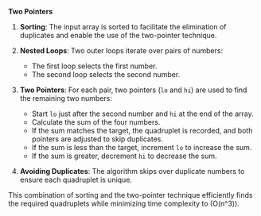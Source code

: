 **Two Pointers**
1. **Sorting**: The input array is sorted to facilitate the elimination of duplicates and enable the use of the two-pointer technique.

2. **Nested Loops**: Two outer loops iterate over pairs of numbers:
   - The first loop selects the first number.
   - The second loop selects the second number.

3. **Two Pointers**: For each pair, two pointers (`lo` and `hi`) are used to find the remaining two numbers:
   - Start `lo` just after the second number and `hi` at the end of the array.
   - Calculate the sum of the four numbers.
   - If the sum matches the target, the quadruplet is recorded, and both pointers are adjusted to skip duplicates.
   - If the sum is less than the target, increment `lo` to increase the sum.
   - If the sum is greater, decrement `hi` to decrease the sum.

4. **Avoiding Duplicates**: The algorithm skips over duplicate numbers to ensure each quadruplet is unique.

This combination of sorting and the two-pointer technique efficiently finds the required quadruplets while minimizing time complexity to \(O(n^3)\).